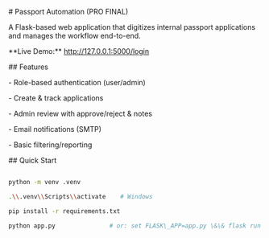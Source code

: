 \# Passport Automation (PRO FINAL)



A Flask-based web application that digitizes internal passport applications and manages the workflow end-to-end.



\*\*Live Demo:\*\* http://127.0.0.1:5000/login



\## Features

\- Role-based authentication (user/admin)

\- Create \& track applications

\- Admin review with approve/reject \& notes

\- Email notifications (SMTP)

\- Basic filtering/reporting



\## Quick Start

```bash

python -m venv .venv

.\\.venv\\Scripts\\activate    # Windows

pip install -r requirements.txt

python app.py               # or: set FLASK\_APP=app.py \&\& flask run

```


